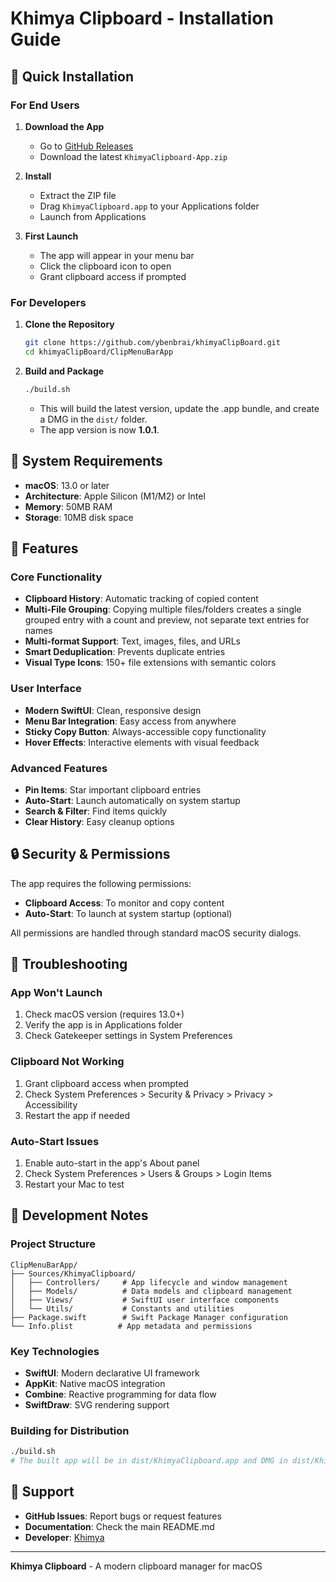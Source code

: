 # Khimya Clipboard - Installation Guide

## 🚀 Quick Installation

### For End Users

1. **Download the App**

   - Go to [GitHub Releases](https://github.com/ybenbrai/khimyaClipBoard/releases)
   - Download the latest `KhimyaClipboard-App.zip`

2. **Install**

   - Extract the ZIP file
   - Drag `KhimyaClipboard.app` to your Applications folder
   - Launch from Applications

3. **First Launch**
   - The app will appear in your menu bar
   - Click the clipboard icon to open
   - Grant clipboard access if prompted

### For Developers

1. **Clone the Repository**

   ```bash
   git clone https://github.com/ybenbrai/khimyaClipBoard.git
   cd khimyaClipBoard/ClipMenuBarApp
   ```

2. **Build and Package**
   ```bash
   ./build.sh
   ```
   - This will build the latest version, update the .app bundle, and create a DMG in the `dist/` folder.
   - The app version is now **1.0.1**.

## 🔧 System Requirements

- **macOS**: 13.0 or later
- **Architecture**: Apple Silicon (M1/M2) or Intel
- **Memory**: 50MB RAM
- **Storage**: 10MB disk space

## 🎯 Features

### Core Functionality

- **Clipboard History**: Automatic tracking of copied content
- **Multi-File Grouping**: Copying multiple files/folders creates a single grouped entry with a count and preview, not separate text entries for names
- **Multi-format Support**: Text, images, files, and URLs
- **Smart Deduplication**: Prevents duplicate entries
- **Visual Type Icons**: 150+ file extensions with semantic colors

### User Interface

- **Modern SwiftUI**: Clean, responsive design
- **Menu Bar Integration**: Easy access from anywhere
- **Sticky Copy Button**: Always-accessible copy functionality
- **Hover Effects**: Interactive elements with visual feedback

### Advanced Features

- **Pin Items**: Star important clipboard entries
- **Auto-Start**: Launch automatically on system startup
- **Search & Filter**: Find items quickly
- **Clear History**: Easy cleanup options

## 🔒 Security & Permissions

The app requires the following permissions:

- **Clipboard Access**: To monitor and copy content
- **Auto-Start**: To launch at system startup (optional)

All permissions are handled through standard macOS security dialogs.

## 🐛 Troubleshooting

### App Won't Launch

1. Check macOS version (requires 13.0+)
2. Verify the app is in Applications folder
3. Check Gatekeeper settings in System Preferences

### Clipboard Not Working

1. Grant clipboard access when prompted
2. Check System Preferences > Security & Privacy > Privacy > Accessibility
3. Restart the app if needed

### Auto-Start Issues

1. Enable auto-start in the app's About panel
2. Check System Preferences > Users & Groups > Login Items
3. Restart your Mac to test

## 📝 Development Notes

### Project Structure

```
ClipMenuBarApp/
├── Sources/KhimyaClipboard/
│   ├── Controllers/     # App lifecycle and window management
│   ├── Models/          # Data models and clipboard management
│   ├── Views/           # SwiftUI user interface components
│   └── Utils/           # Constants and utilities
├── Package.swift        # Swift Package Manager configuration
└── Info.plist          # App metadata and permissions
```

### Key Technologies

- **SwiftUI**: Modern declarative UI framework
- **AppKit**: Native macOS integration
- **Combine**: Reactive programming for data flow
- **SwiftDraw**: SVG rendering support

### Building for Distribution

```bash
./build.sh
# The built app will be in dist/KhimyaClipboard.app and DMG in dist/KhimyaClipboard.dmg
```

## 🤝 Support

- **GitHub Issues**: Report bugs or request features
- **Documentation**: Check the main README.md
- **Developer**: [Khimya](https://imedia24.de)

---

**Khimya Clipboard** - A modern clipboard manager for macOS
